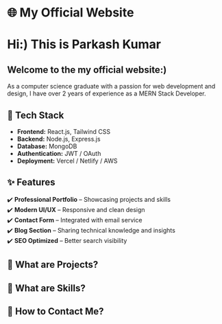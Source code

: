 # 🌐 My Official Website
# Hi:) This is Parkash Kumar
## Welcome to the my official website:)
As a computer science graduate with a passion for web development and design, I have over 2 years of experience as a MERN Stack Developer.


## 🚀 Tech Stack

- **Frontend:** React.js, Tailwind CSS  
- **Backend:** Node.js, Express.js  
- **Database:** MongoDB  
- **Authentication:** JWT / OAuth  
- **Deployment:** Vercel / Netlify / AWS  

## ✨ Features

✔️ **Professional Portfolio** – Showcasing projects and skills  
✔️ **Modern UI/UX** – Responsive and clean design  
✔️ **Contact Form** – Integrated with email service  
✔️ **Blog Section** – Sharing technical knowledge and insights  
✔️ **SEO Optimized** – Better search visibility  

## 📂 What are Projects?

## 🎯 What are Skills?

## 📨 How to Contact Me?

